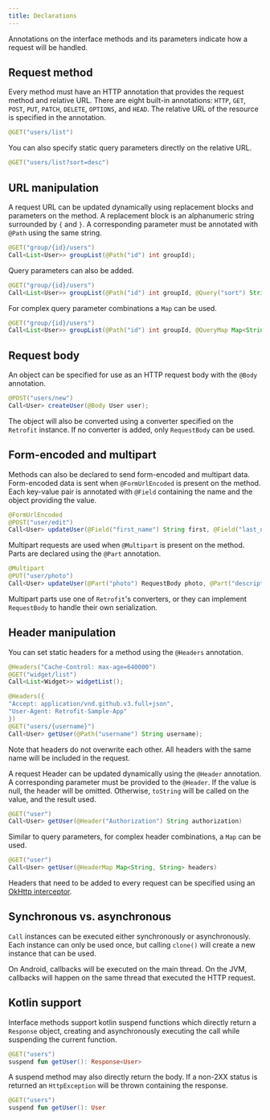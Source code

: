 ```yaml
---
title: Declarations
---
```


Annotations on the interface methods and its parameters indicate how a request will be handled.

## Request method

Every method must have an HTTP annotation that provides the request method and relative URL. There are eight built-in annotations: `HTTP`, `GET`, `POST`, `PUT`, `PATCH`, `DELETE`, `OPTIONS`, and `HEAD`. The relative URL of the resource is specified in the annotation.

```java
@GET("users/list")
```

You can also specify static query parameters directly on the relative URL.

```java
@GET("users/list?sort=desc")
```

## URL manipulation

A request URL can be updated dynamically using replacement blocks and parameters on the method. A replacement block is an alphanumeric string surrounded by `{` and `}`. A corresponding parameter must be annotated with `@Path` using the same string.

```java
@GET("group/{id}/users")
Call<List<User>> groupList(@Path("id") int groupId);
```

Query parameters can also be added.

```java
@GET("group/{id}/users")
Call<List<User>> groupList(@Path("id") int groupId, @Query("sort") String sort);
```

For complex query parameter combinations a `Map` can be used.

```java
@GET("group/{id}/users")
Call<List<User>> groupList(@Path("id") int groupId, @QueryMap Map<String, String> options);
```

## Request body

An object can be specified for use as an HTTP request body with the `@Body` annotation.

```java
@POST("users/new")
Call<User> createUser(@Body User user);
```

The object will also be converted using a converter specified on the `Retrofit` instance. If no converter is added, only `RequestBody` can be used.

## Form-encoded and multipart

Methods can also be declared to send form-encoded and multipart data.
Form-encoded data is sent when `@FormUrlEncoded` is present on the method. Each key-value pair is annotated with `@Field` containing the name and the object providing the value.

```java
@FormUrlEncoded
@POST("user/edit")
Call<User> updateUser(@Field("first_name") String first, @Field("last_name") String last);
```

Multipart requests are used when `@Multipart` is present on the method. Parts are declared using the `@Part` annotation.

```java
@Multipart
@PUT("user/photo")
Call<User> updateUser(@Part("photo") RequestBody photo, @Part("description") RequestBody description);
```

Multipart parts use one of `Retrofit`'s converters, or they can implement `RequestBody` to handle their own serialization.

## Header manipulation

You can set static headers for a method using the `@Headers` annotation.

```java
@Headers("Cache-Control: max-age=640000")
@GET("widget/list")
Call<List<Widget>> widgetList();
```

```java
@Headers({
"Accept: application/vnd.github.v3.full+json",
"User-Agent: Retrofit-Sample-App"
})
@GET("users/{username}")
Call<User> getUser(@Path("username") String username);
```

Note that headers do not overwrite each other. All headers with the same name will be included in the request.

A request Header can be updated dynamically using the `@Header` annotation. A corresponding parameter must be provided to the `@Header`. If the value is null, the header will be omitted. Otherwise, `toString` will be called on the value, and the result used.

```java
@GET("user")
Call<User> getUser(@Header("Authorization") String authorization)
```

Similar to query parameters, for complex header combinations, a `Map` can be used.

```java
@GET("user")
Call<User> getUser(@HeaderMap Map<String, String> headers)
```

Headers that need to be added to every request can be specified using an [OkHttp interceptor](https://square.github.io/okhttp/features/interceptors/).

## Synchronous vs. asynchronous

`Call` instances can be executed either synchronously or asynchronously. Each instance can only be used once, but calling `clone()` will create a new instance that can be used.

On Android, callbacks will be executed on the main thread. On the JVM, callbacks will happen on the same thread that executed the HTTP request.

## Kotlin support

Interface methods support kotlin suspend functions which directly return a `Response` object, creating and asynchronously executing the call while suspending the current function.

```kotlin
@GET("users")
suspend fun getUser(): Response<User>
```

A suspend method may also directly return the body. If a non-2XX status is returned an `HttpException` will be thrown containing the response.

```kotlin
@GET("users")
suspend fun getUser(): User
```
